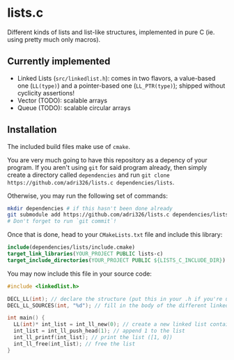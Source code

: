 # lists.c

Different kinds of lists and list-like structures, implemented in pure C (ie. using pretty much only macros).

## Currently implemented

- Linked Lists (`src/linkedlist.h`): comes in two flavors, a value-based one (`LL(type)`) and a pointer-based one (`LL_PTR(type)`); shipped without cyclicity assertions!
- Vector (TODO): scalable arrays
- Queue (TODO): scalable circular arrays

## Installation

The included build files make use of `cmake`.

You are very much going to have this repository as a depency of your program.
If you aren't using `git` for said program already, then simply create a directory called `dependencies` and run `git clone https://github.com/adri326/lists.c dependencies/lists`.

Otherwise, you may run the following set of commands:

```sh
mkdir dependencies # if this hasn't been done already
git submodule add https://github.com/adri326/lists.c dependencies/lists
# Don't forget to run `git commit`!
```

Once that is done, head to your `CMakeLists.txt` file and include this library:

```cmake
include(dependencies/lists/include.cmake)
target_link_libraries(YOUR_PROJECT PUBLIC lists-c)
target_include_directories(YOUR_PROJECT PUBLIC ${LISTS_C_INCLUDE_DIR})
```

You may now include this file in your source code:

```c
#include <linkedlist.h>

DECL_LL(int); // declare the structure (put this in your .h if you're using this structure as a return value or argument or if you are using the structure across files)
DECL_LL_SOURCES(int, "%d"); // fill in the body of the different linked list-related functions

int main() {
  LL(int)* int_list = int_ll_new(0); // create a new linked list containing [0]
  int_list = int_ll_push_head(1); // append 1 to the list
  int_ll_printf(int_list); // print the list ([1, 0])
  int_ll_free(int_list); // free the list
}
```
